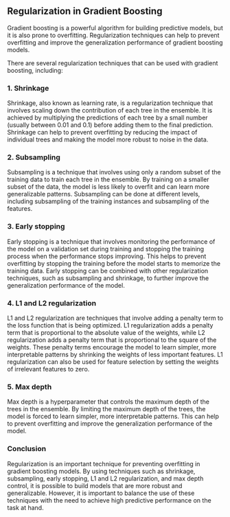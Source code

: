 ## Regularization in Gradient Boosting
Gradient boosting is a powerful algorithm for building predictive models, but it is also prone to overfitting. Regularization techniques can help to prevent overfitting and improve the generalization performance of gradient boosting models.

There are several regularization techniques that can be used with gradient boosting, including:

### 1. Shrinkage
Shrinkage, also known as learning rate, is a regularization technique that involves scaling down the contribution of each tree in the ensemble. It is achieved by multiplying the predictions of each tree by a small number (usually between 0.01 and 0.1) before adding them to the final prediction. Shrinkage can help to prevent overfitting by reducing the impact of individual trees and making the model more robust to noise in the data.

### 2. Subsampling
Subsampling is a technique that involves using only a random subset of the training data to train each tree in the ensemble. By training on a smaller subset of the data, the model is less likely to overfit and can learn more generalizable patterns. Subsampling can be done at different levels, including subsampling of the training instances and subsampling of the features.

### 3. Early stopping
Early stopping is a technique that involves monitoring the performance of the model on a validation set during training and stopping the training process when the performance stops improving. This helps to prevent overfitting by stopping the training before the model starts to memorize the training data. Early stopping can be combined with other regularization techniques, such as subsampling and shrinkage, to further improve the generalization performance of the model.

### 4. L1 and L2 regularization
L1 and L2 regularization are techniques that involve adding a penalty term to the loss function that is being optimized. L1 regularization adds a penalty term that is proportional to the absolute value of the weights, while L2 regularization adds a penalty term that is proportional to the square of the weights. These penalty terms encourage the model to learn simpler, more interpretable patterns by shrinking the weights of less important features. L1 regularization can also be used for feature selection by setting the weights of irrelevant features to zero.

### 5. Max depth
Max depth is a hyperparameter that controls the maximum depth of the trees in the ensemble. By limiting the maximum depth of the trees, the model is forced to learn simpler, more interpretable patterns. This can help to prevent overfitting and improve the generalization performance of the model.

### Conclusion
Regularization is an important technique for preventing overfitting in gradient boosting models. By using techniques such as shrinkage, subsampling, early stopping, L1 and L2 regularization, and max depth control, it is possible to build models that are more robust and generalizable. However, it is important to balance the use of these techniques with the need to achieve high predictive performance on the task at hand.